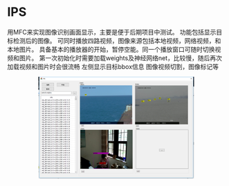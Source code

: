 # IPS
用MFC来实现图像识别画面显示，主要是便于后期项目中测试。
功能包括显示目标检测后的图像。
可同时播放四路视频，图像来源包括本地视频，网络视频，和本地图片。
具备基本的播放器的开始，暂停空能。同一个播放窗口可随时切换视频和图片。
第一次初始化时需要加载weights及神经网络net，比较慢，随后再次加载视频和图片时会很流畅
左侧显示目标bbox信息
图像视频切割，图像标记等

<p align="center">
    <img src="example.png", width="360">
</p>
